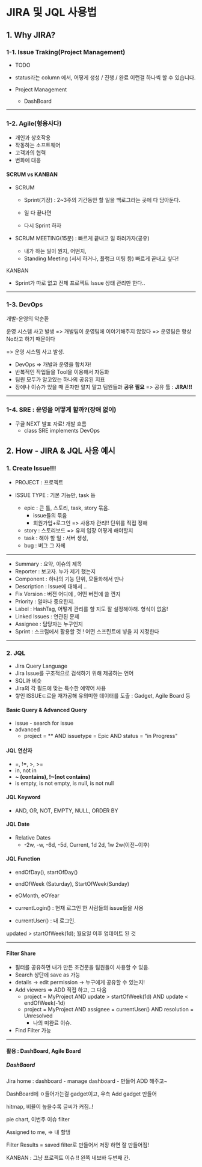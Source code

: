 # JIRA 및 JQL 사용법

## 1. Why JIRA?

### 1-1. Issue Traking(Project Management)

- TODO
- status라는 column 에서, 어떻게 생성 / 진행 / 완료 이런걸 하나씩 할 수 있습니다.

- Project Management
  - DashBoard 

---

### 1-2. Agile(형용사다)

- 개인과 상호작용
- 작동하는 소프트웨어
- 고객과의 협력
- 변화에 대응

#### SCRUM vs KANBAN

- SCRUM 

  - Sprint(기장) : 2~3주의 기간동안 할 일을 백로그라는 곳에 다 담아둔다.

  - 일 다 끝나면

  - 다시 Sprint 하자

- SCRUM MEETING(15분) : 빠르게 끝내고 일 하러가자(공유)

  - 내가 하는 일이 뭔지, 어떤지, 
  - Standing Meeting (서서 하거나, 플랭크 미팅 등) 빠르게 끝내고 싶다!

KANBAN

- Sprint가 따로 없고 전체 프로젝트 Issue 상태 관리만 한다..

---

### 1-3. DevOps

개발-운영의 악순환

운영 시스템 사고 발생 => 개발팀이 운영팀에 이야기해주지 않았다 => 운영팀은 항상 No라고 하기 때문이다 

=> 운영 시스템 사고 발생.

-  DevOps => 개발과 운영을 합치자!
  - 반복적인 작업들을 Tool을 이용해서 자동화
  - 팀원 모두가 알고있는 하나의 공유된 지표
  - 장애나 이슈가 있을 때 혼자만 알지 말고 팀원들과 **공유 필요**    => 공유 툴 : **JIRA!!!**

---

### 1-4. SRE : 운영을 어떻게 할까?(장애 없이)

- 구글 NEXT 발표 자료! 개발 흐름
  - class SRE implements DevOps



## 2. How - JIRA & JQL 사용 예시

### 1. Create Issue!!!

- PROJECT : 프로젝트

- ISSUE TYPE : 기본 기능만, task 등 
  - epic : 큰 틀, 스토리, task, story 묶음. 
    - issue들의 묶음
    - 회원가입+로그인 => 사용자 관리!! 단위를 직접 정해
  - story : 스토리보드 => 유저 입장 어떻게 해야할지
  - task : 해야 할 일 : 서버 생성,  
  - bug : 버그 그 자체

---

- Summary : 요약, 이슈의 제목
- Reporter : 보고자. 누가 제기 했는지
- Component : 하나의 기능 단위, 모듈화해서 만나
- Description : Issue에 대해서 ..
- Fix Version : 버전 어디에 , 어떤 버전에 쓸 껀지
- Priority : 얼마나 중요한지.
- Label : HashTag, 어떻게 관리를 할 지도 잘 설정해야해. 형식이 없음!
- Linked Issues : 연관된 문제
- Assignee : 담당자는 누구인지
- Sprint : 스크럼에서 활용할 것 ! 어떤 스프린트에 넣을 지 지정한다

---

### 2. JQL

- Jira Query Language
- Jira Issue를 구조적으로 검색하기 위해 제공하는 언어
- SQL과 비슷
- Jira의 각 필드에 맞는 특수한 예약어 사용
- 쌓인 ISSUEㄷ르을 재가공해 유의미한 데이터를 도출 : Gadget, Agile Board 등

#### Basic Query & Advanced Query

- issue - search for issue
- advanced
  - project = ** AND issuetype = Epic AND status = "in Progress"

#### JQL 연산자

- =, !=, >, >=
- in, not in
- **~ (contains), !~(not contains)**
- is empty, is not empty, is null, is not null

#### JQL Keyword

- AND, OR, NOT, EMPTY, NULL, ORDER BY

#### JQL Date

- Relative Dates
  - -2w, -w, -6d, -5d, Current, 1d 2d, 1w 2w(이전~이후)

#### JQL Function

- endOfDay(), startOfDay()
- endOfWeek (Saturday), StartOfWeek(Sunday)

- eOMonth, eOYear

- currentLogin() : 현재 로그인 한 사람들의 issue들을 사용
- currentUser() :  내 로그인.

updated > startOfWeek(1d); 월요일 이후 업데이트 된 것

---

#### Filter Share

- 필터를 공유하면 내가 만든 조건문을 팀원들이 사용할 수 있음.
- Search 상단에 save as 가능
- details -> edit permission -> 누구에게 공유할 수 있는지!
- Add viewers => ADD 직접 하고, 그 다음
  - project = MyProject AND update > startOfWeek(1d) AND update < endOfWeek(-1d) 
  - project = MyProject AND assignee = currentUser() AND resolution = Unresolved 
    - 나의 미완료 이슈.
- Find Filter 가능

---

#### 활용 : DashBoard, Agile Board

##### DashBaord

Jira home : dashboard - manage dashboard - 만들어 ADD 해주고~

DashBoard에 ㅇ들어가는걸 gadget이고, 우측 Add gadget 만들어

hitmap, 비율이 높을수록 글씨가 커짐..!

pie chart, 이번주 이슈 filter 

Assigned to me,  => 내 할댕

Filter Results = saved filter로 만들어서 저장 하면 잘 만들어짐!

KANBAN : 그냥 프로젝트 이슈 !! 왼쪽 네브바 두번째 칸.



